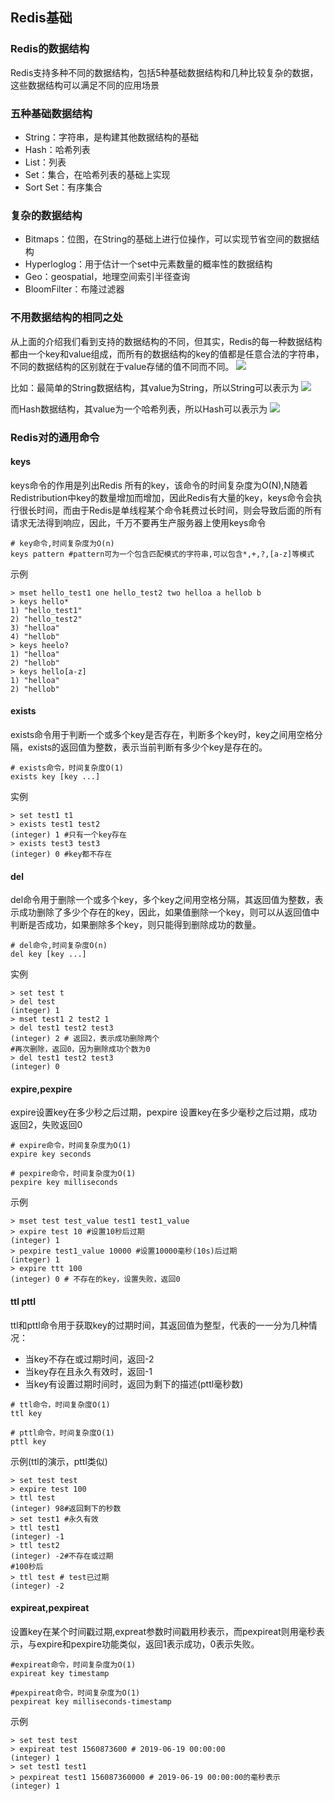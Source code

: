 ## Redis基础
### Redis的数据结构
Redis支持多种不同的数据结构，包括5种基础数据结构和几种比较复杂的数据，这些数据结构可以满足不同的应用场景


### 五种基础数据结构
- String：字符串，是构建其他数据结构的基础
- Hash：哈希列表
- List：列表
- Set：集合，在哈希列表的基础上实现
- Sort Set：有序集合


### 复杂的数据结构
- Bitmaps：位图，在String的基础上进行位操作，可以实现节省空间的数据结构
- Hyperloglog：用于估计一个set中元素数量的概率性的数据结构
- Geo：geospatial，地理空间索引半径查询
- BloomFilter：布隆过滤器


### 不用数据结构的相同之处
从上面的介绍我们看到支持的数据结构的不同，但其实，Redis的每一种数据结构都由一个key和value组成，而所有的数据结构的key的值都是任意合法的字符串，不同的数据结构的区别就在于value存储的值不同而不同。
![](https://img2018.cnblogs.com/blog/1231979/202001/1231979-20200109153610822-1766696436.png)


比如：最简单的String数据结构，其value为String，所以String可以表示为
![](https://img2018.cnblogs.com/blog/1231979/202001/1231979-20200109153549938-1212525023.png)

而Hash数据结构，其value为一个哈希列表，所以Hash可以表示为
![](https://img2018.cnblogs.com/blog/1231979/202001/1231979-20200109153732300-1052714531.png)



### Redis对的通用命令
#### keys
keys命令的作用是列出Redis 所有的key，该命令的时间复杂度为O(N),N随着Redistribution中key的数量增加而增加，因此Redis有大量的key，keys命令会执行很长时间，而由于Redis是单线程某个命令耗费过长时间，则会导致后面的所有请求无法得到响应，因此，千万不要再生产服务器上使用keys命令

```
# key命令,时间复杂度为O(n)
keys pattern #pattern可为一个包含匹配模式的字符串,可以包含*,+,?,[a-z]等模式
```

示例
```
> mset hello_test1 one hello_test2 two helloa a hellob b
> keys hello*
1) "hello_test1"
2) "hello_test2"
3) "helloa"
4) "hellob"
> keys heelo?
1) "helloa"
2) "hellob"
> keys hello[a-z]
1) "helloa"
2) "hellob"
```


#### exists
exists命令用于判断一个或多个key是否存在，判断多个key时，key之间用空格分隔，exists的返回值为整数，表示当前判断有多少个key是存在的。

```
# exists命令，时间复杂度O(1)
exists key [key ...]
```

实例
```
> set test1 t1
> exists test1 test2 
(integer) 1 #只有一个key存在
> exists test3 test3
(integer) 0 #key都不存在
```


#### del
del命令用于删除一个或多个key，多个key之间用空格分隔，其返回值为整数，表示成功删除了多少个存在的key，因此，如果值删除一个key，则可以从返回值中判断是否成功，如果删除多个key，则只能得到删除成功的数量。


```
# del命令,时间复杂度O(n)
del key [key ...]
```

实例
```
> set test t
> del test
(integer) 1
> mset test1 2 test2 1
> del test1 test2 test3
(integer) 2 # 返回2，表示成功删除两个
#再次删除，返回0，因为删除成功个数为0
> del test1 test2 test3
(integer) 0
```


#### expire,pexpire
expire设置key在多少秒之后过期，pexpire 设置key在多少毫秒之后过期，成功返回2，失败返回0

```
# expire命令，时间复杂度为O(1)
expire key seconds

# pexpire命令，时间复杂度为O(1)
pexpire key milliseconds
```

示例
```
> mset test test_value test1 test1_value
> expire test 10 #设置10秒后过期
(integer) 1
> pexpire test1_value 10000 #设置10000毫秒(10s)后过期
(integer) 1
> expire ttt 100
(integer) 0 # 不存在的key，设置失败，返回0 
```


#### ttl pttl
ttl和pttl命令用于获取key的过期时间，其返回值为整型，代表的一一分为几种情况：
- 当key不存在或过期时间，返回-2
- 当key存在且永久有效时，返回-1
- 当key有设置过期时间时，返回为剩下的描述(pttl毫秒数)


```
# ttl命令，时间复杂度O(1)
ttl key

# pttl命令，时间复杂度O(1)
pttl key
```

示例(ttl的演示，pttl类似)
```
> set test test
> expire test 100
> ttl test
(integer) 98#返回剩下的秒数
> set test1 #永久有效
> ttl test1
(integer) -1
> ttl test2
(integer) -2#不存在或过期
#100秒后
> ttl test # test已过期
(integer) -2
```


#### expireat,pexpireat
设置key在某个时间戳过期,expreat参数时间戳用秒表示，而pexpireat则用毫秒表示，与expire和pexpire功能类似，返回1表示成功，0表示失败。
```
#expireat命令，时间复杂度为O(1)
expireat key timestamp

#pexpireat命令，时间复杂度为O(1)
pexpireat key milliseconds-timestamp
```

示例
```
> set test test
> expireat test 1560873600 # 2019-06-19 00:00:00
(integer) 1
> set test1 test1
> pexpireat test1 156087360000 # 2019-06-19 00:00:00的毫秒表示
(integer) 1
```